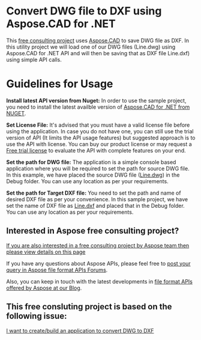 # Convert DWG file to DXF using Aspose.CAD for .NET

This [free consulting project](https://aspose-free-consulting.github.io/) uses [Aspose.CAD](https://products.aspose.com/cad) to save DWG file as DXF. In this utility project we will load one  of our DWG files (Line.dwg) using Aspose.CAD for .NET API and will then be saving that as DXF file Line.dxf) using simple API calls.

# Guidelines for Usage

**Install latest API version from Nuget:** In order to use the sample project, you need to install the latest availble version of [Aspose.CAD for .NET from NUGET](https://www.nuget.org/packages/Aspose.CAD/).

**Set License File:** It's advised that you must have a valid license file before using the application. In case you do not have one, you can still use the trial version of API (It limits the API usage features) but suggested approach is to use the API with license. You can buy our product license or may request a [Free trial license](https://purchase.aspose.com/temporary-license) to evaluate the API with complete features on your end.

**Set the path for DWG file:** The application is a simple console based application where you will be required to set the path for source DWG file. In this example, we have placed the source DWG file ([Line.dwg](https://github.com/aspose-free-consulting/convert-dwg-to-dxf/blob/master/DWGToEDXF/bin/Debug/Line.dwg)) in the Debug folder. You can use any location as per your requirements.

**Set the path for Target DXF file:** You need to set the path and name of desired DXF file as per your convenience. In this sample project, we have set the name of DXF file as [Line.dxf](https://github.com/aspose-free-consulting/convert-dwg-to-dxf/blob/master/DWGToEDXF/bin/Debug/Line.dxf) and placed that in the Debug folder. You can use any location as per your requirements.

## Interested in Aspose free consulting project?
[If you are also interested in a free consulting project by Aspose team then please view details on this page](https://aspose-free-consulting.github.io/)

If you have any questions about Aspose APIs, please feel free to [post your query in Aspose file format APIs Forums](https://forum.aspose.com/). 

Also, you can keep in touch with the latest developments in [file format APIs offered by Aspose at our Blog](https://blog.aspose.com/).

## This free consluting project is based on the following issue:

[I want to create/build an application to convert DWG to DXF](https://github.com/aspose-free-consulting/projects/issues/69)
